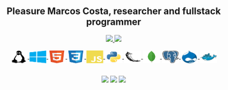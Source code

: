 <section align="center">
 
## Pleasure Marcos Costa, researcher and fullstack programmer
 
 <div>
   <a href="https://github.com/Marcos-Fernando">
   <img height="180em" src="https://github-readme-stats.vercel.app/api?username=Marcos-Fernando&show_icons=true&theme=merko&include_all_commits=true&count_private=true"/>
   <img height="180em" src="https://github-readme-stats.vercel.app/api/top-langs/?username=Marcos-Fernando&layout=compact&langs_count=7&theme=merko"/>
 </div> 
 
  <div style="display: inline_block"><br>
     <img align="center" alt="Linux" height="30" width="40" src="https://raw.githubusercontent.com/devicons/devicon/master/icons/linux/linux-plain.svg">
     <img align="center" alt="Windons" height="30" width="40" src="https://raw.githubusercontent.com/devicons/devicon/master/icons/windows8/windows8-original.svg">
     <img align="center" alt="HTML" height="30" width="40" src="https://raw.githubusercontent.com/devicons/devicon/master/icons/html5/html5-original.svg">
     <img align="center" alt="CSS" height="30" width="40" src="https://raw.githubusercontent.com/devicons/devicon/master/icons/css3/css3-original.svg">
     <img align="center" alt="Js" height="30" width="40"   src="https://raw.githubusercontent.com/devicons/devicon/master/icons/javascript/javascript-plain.svg">
     <img align="center" alt="Python" height="30" width="40" src="https://raw.githubusercontent.com/devicons/devicon/master/icons/python/python-original.svg">
     <img align="center" alt="Flask" height="30" width="40" src="https://raw.githubusercontent.com/devicons/devicon/master/icons/flask/flask-original.svg">
     <img align="center" alt="Mongo" height="30" width="40" src="https://raw.githubusercontent.com/devicons/devicon/master/icons/mongodb/mongodb-original.svg">
     <img align="center" alt="Postgres" height="30" width="40" src="https://raw.githubusercontent.com/devicons/devicon/master/icons/postgresql/postgresql-original.svg">
     <img align="center" alt="Drupal" height="30" width="40" src="https://raw.githubusercontent.com/devicons/devicon/master/icons/drupal/drupal-original.svg">
     <img align="center" alt="Docker" height="30" width="40" src="https://raw.githubusercontent.com/devicons/devicon/master/icons/docker/docker-original.svg">
 </div>
 
 ##
 
 <div>
   <a href="http://lattes.cnpq.br/0135541040353657" target="_blank"><img src="https://img.shields.io/badge/Lattes-blue?style=for-the-badge&logo=drupal&logoColor=white" target="_blank"></a>
   <a href = "marcosnandosc@gmail.com"><img src="https://img.shields.io/badge/Gmail-D14836?style=for-the-badge&logo=gmail&logoColor=white" target="_blank"></a>
   <a href="www.linkedin.com/in/marcos-costa-64684b1ab" target="_blank"><img src="https://img.shields.io/badge/-LinkedIn-%230077B5?style=for-the-badge&logo=linkedin&logoColor=white" target="_blank"></a>
 </div>
</section>



